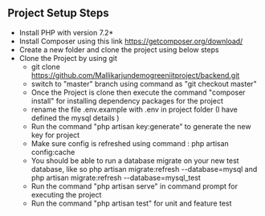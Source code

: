 ## Project Setup Steps

- Install PHP with version 7.2*
- Install Composer using this link https://getcomposer.org/download/
- Create a new folder and clone the project using below steps
- Clone the Project by using git
	- git clone https://github.com/Mallikarjundemogreeniitproject/backend.git
	- switch to "master" branch using command as "git checkout master"
	- Once the Project is clone then execute the command "composer install" for installing dependency packages for the project
	- rename the file .env.example with .env in project folder (I have defined the mysql details )
	- Run the command "php artisan key:generate" to generate the new key for project
	- Make sure config is refreshed using command : php artisan config:cache
	- You should be able to run a database migrate on your new test database, like so php artisan migrate:refresh --database=mysql and php artisan migrate:refresh --database=mysql_test
	- Run the command "php artisan serve" in command prompt for executing the project
	- Run the command "php artisan test" for unit and feature test
